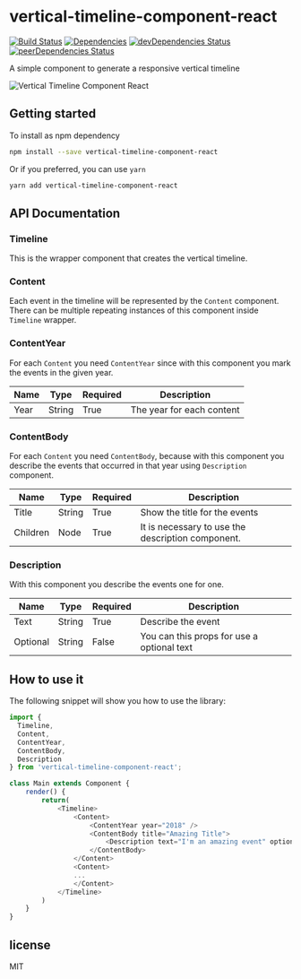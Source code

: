 # vertical-timeline-component-react

[![Build Status](https://travis-ci.org/Proskynete/vertical-timeline-component-react.svg?branch=master)](https://travis-ci.org/Proskynete/vertical-timeline-component-react) [![Dependencies](https://david-dm.org/proskynete/vertical-timeline-component-react.svg)](https://david-dm.org/proskynete/vertical-timeline-component-react) [![devDependencies Status](https://david-dm.org/proskynete/vertical-timeline-component-react/dev-status.svg)](https://david-dm.org/proskynete/vertical-timeline-component-react?type=dev) [![peerDependencies Status](https://david-dm.org/proskynete/vertical-timeline-component-react/peer-status.svg)](https://david-dm.org/proskynete/vertical-timeline-component-react?type=peer)

A simple component to generate a responsive vertical timeline

![Vertical Timeline Component React](https://i.imgur.com/QmqtTJc.png "How to see vertical-timeline-component-react")

## Getting started

To install as npm dependency

```sh
npm install --save vertical-timeline-component-react
```

Or if you preferred, you can use `yarn`

```sh
yarn add vertical-timeline-component-react
```

## API Documentation

### Timeline

This is the wrapper component that creates the vertical timeline.

### Content

Each event in the timeline will be represented by the `Content` component. There can be multiple repeating instances of this component inside `Timeline` wrapper.

### ContentYear

For each `Content` you need `ContentYear` since with this component you mark the events in the given year.

| Name | Type | Required | Description |
| ------ | ------ | ------ | ------ |
| Year | String | True | The year for each content |

### ContentBody

For each `Content` you need `ContentBody`, because with this component you describe the events that occurred in that year using `Description` component.

| Name | Type | Required | Description |
| ------ | ------ | ------ | ------ |
| Title | String | True | Show the title for the events |
| Children | Node | True | It is necessary to use the description component. |

### Description

With this component you describe the events one for one.

| Name | Type | Required | Description |
| ------ | ------ | ------ | ------ |
| Text | String | True | Describe the event |
| Optional | String | False | You can this props for use a optional text |

## How to use it

The following snippet will show you how to use the library:

```js
import {
  Timeline,
  Content,
  ContentYear,
  ContentBody,
  Description
} from 'vertical-timeline-component-react';

class Main extends Component {
    render() {
        return(
            <Timeline>
                <Content>
                    <ContentYear year="2018" />
                    <ContentBody title="Amazing Title">
                        <Description text="I'm an amazing event" optional="I'm an amazing optional text"/>
                    </ContentBody>
                </Content>
                <Content>
                ...
                </Content>
            </Timeline>
        )
    }
}
```

## license

MIT